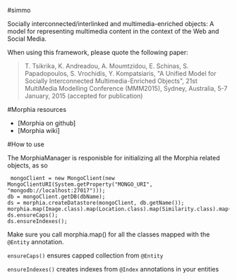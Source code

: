 #simmo

Socially interconnected/interlinked and multimedia-enriched objects: A model for representing multimedia content in the context of the Web and Social Media. 

When using this framework, please quote the following paper:

>T. Tsikrika, K. Andreadou, A. Moumtzidou, E. Schinas, S. Papadopoulos, S. Vrochidis, Y. Kompatsiaris, "A Unified Model for Socially Interconnected Multimedia-Enriched Objects",  21st MultiMedia Modelling Conference (MMM2015), Sydney, Australia, 5-7 January, 2015 (accepted for publication)

#Morphia resources

 - [Morphia on github]
 - [Morphia wiki]

#How to use

The MorphiaManager is responisble for initializing all the Morphia related objects, as so
```
 mongoClient = new MongoClient(new MongoClientURI(System.getProperty("MONGO_URI", "mongodb://localhost:27017")));
db = mongoClient.getDB(dbName);
ds = morphia.createDatastore(mongoClient, db.getName());
morphia.map(Image.class).map(Location.class).map(Similarity.class).map(Post.class).map(Webpage.class);
ds.ensureCaps();
ds.ensureIndexes();
 ```
Make sure you call morphia.map() for all the classes mapped with the ```@Entity``` annotation.

```ensureCaps()``` ensures capped collection from ```@Entity```

```ensureIndexes()``` creates indexes from ```@Index``` annotations in your entities